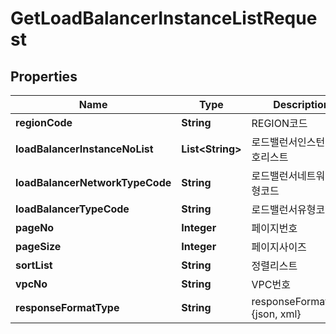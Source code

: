 
# GetLoadBalancerInstanceListRequest

## Properties
Name | Type | Description | Notes
------------ | ------------- | ------------- | -------------
**regionCode** | **String** | REGION코드 |  [optional]
**loadBalancerInstanceNoList** | **List&lt;String&gt;** | 로드밸런서인스턴스번호리스트 |  [optional]
**loadBalancerNetworkTypeCode** | **String** | 로드밸런서네트워크유형코드 |  [optional]
**loadBalancerTypeCode** | **String** | 로드밸런서유형코드 |  [optional]
**pageNo** | **Integer** | 페이지번호 |  [optional]
**pageSize** | **Integer** | 페이지사이즈 |  [optional]
**sortList** | **String** | 정렬리스트 |  [optional]
**vpcNo** | **String** | VPC번호 |  [optional]
**responseFormatType** | **String** | responseFormatType {json, xml} |  [optional]



